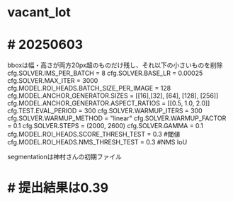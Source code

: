 # vacant_lot

# # 20250603
bboxは幅・高さが両方20px超のものだけ残し、それ以下の小さいものを削除
cfg.SOLVER.IMS_PER_BATCH = 8
cfg.SOLVER.BASE_LR = 0.00025
cfg.SOLVER.MAX_ITER = 3000
cfg.MODEL.ROI_HEADS.BATCH_SIZE_PER_IMAGE = 128
cfg.MODEL.ANCHOR_GENERATOR.SIZES = [[16],[32], [64], [128], [256]] 
cfg.MODEL.ANCHOR_GENERATOR.ASPECT_RATIOS = [[0.5, 1.0, 2.0]] 
cfg.TEST.EVAL_PERIOD = 300
cfg.SOLVER.WARMUP_ITERS = 300
cfg.SOLVER.WARMUP_METHOD = "linear"
cfg.SOLVER.WARMUP_FACTOR = 0.1
cfg.SOLVER.STEPS = (2000, 2600)
cfg.SOLVER.GAMMA = 0.1 
cfg.MODEL.ROI_HEADS.SCORE_THRESH_TEST = 0.3 #閾値
cfg.MODEL.ROI_HEADS.NMS_THRESH_TEST = 0.3 #NMS IoU

segmentationは神村さんの初期ファイル

# # 提出結果は0.39